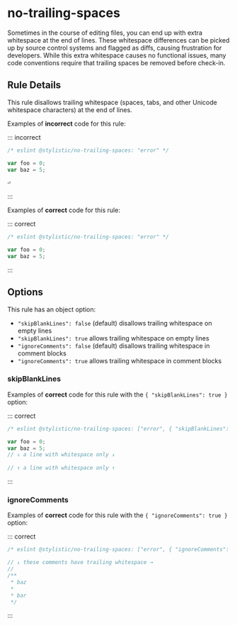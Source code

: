 ---
---

# no-trailing-spaces

Sometimes in the course of editing files, you can end up with extra whitespace at the end of lines. These whitespace differences can be picked up by source control systems and flagged as diffs, causing frustration for developers. While this extra whitespace causes no functional issues, many code conventions require that trailing spaces be removed before check-in.

## Rule Details

This rule disallows trailing whitespace (spaces, tabs, and other Unicode whitespace characters) at the end of lines.

Examples of **incorrect** code for this rule:

::: incorrect

```js
/* eslint @stylistic/no-trailing-spaces: "error" */

var foo = 0; 
var baz = 5;  
  
⏎
```

:::

Examples of **correct** code for this rule:

::: correct

```js
/* eslint @stylistic/no-trailing-spaces: "error" */

var foo = 0;
var baz = 5;
```

:::

## Options

This rule has an object option:

- `"skipBlankLines": false` (default) disallows trailing whitespace on empty lines
- `"skipBlankLines": true` allows trailing whitespace on empty lines
- `"ignoreComments": false` (default) disallows trailing whitespace in comment blocks
- `"ignoreComments": true` allows trailing whitespace in comment blocks

### skipBlankLines

Examples of **correct** code for this rule with the `{ "skipBlankLines": true }` option:

::: correct

```js
/* eslint @stylistic/no-trailing-spaces: ["error", { "skipBlankLines": true }] */

var foo = 0;
var baz = 5;
// ↓ a line with whitespace only ↓
  
// ↑ a line with whitespace only ↑
```

:::

### ignoreComments

Examples of **correct** code for this rule with the `{ "ignoreComments": true }` option:

::: correct

```js
/* eslint @stylistic/no-trailing-spaces: ["error", { "ignoreComments": true }] */

// ↓ these comments have trailing whitespace →
//
/**
 * baz   
 *   
 * bar   
 */
```

:::
